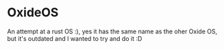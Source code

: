 # OxideOS
An attempt at a rust OS :), yes it has the same name as the oher Oxide OS, but it's outdated and I wanted to try and do it :D 
